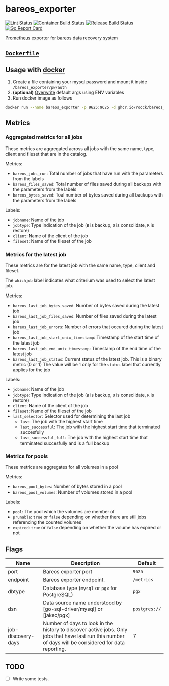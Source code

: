 # bareos_exporter

[![Lint Status](https://github.com/roock/bareos_exporter/actions/workflows/golangci-lint.yml/badge.svg)](https://github.com/roock/bareos_exporter/actions/workflows/golangci-lint.yml)
[![Container Build Status](https://github.com/roock/bareos_exporter/actions/workflows/publish-docker.yaml/badge.svg)](https://github.com/roock/bareos_exporter/actions/workflows/publish-docker.yaml)
[![Release Build Status](https://github.com/roock/bareos_exporter/actions/workflows/release-dev.yaml/badge.svg)](https://github.com/roock/bareos_exporter/actions/workflows/release-dev.yaml)
[![Go Report Card](https://goreportcard.com/badge/github.com/roock/bareos_exporter)](https://goreportcard.com/report/github.com/roock/bareos_exporter)

[Prometheus](https://github.com/prometheus) exporter for [bareos](https://github.com/bareos) data recovery system

## [`Dockerfile`](./Dockerfile)

## Usage with [docker](https://hub.docker.com/r/vierbergenlnars/bareos_exporter)

1. Create a file containing your mysql password and mount it inside `/bareos_exporter/pw/auth`
2. **(optional)** [Overwrite](https://docs.docker.com/engine/reference/run/#env-environment-variables) default args using ENV variables
3. Run docker image as follows

```bash
docker run --name bareos_exporter -p 9625:9625 -d ghcr.io/roock/bareos_exporter:latest -dbtype mysql -dsn mysql://user:password@host/dbname
```

## Metrics

### Aggregated metrics for all jobs

These metrics are aggregated across all jobs with the same name, type, client and fileset that are in the catalog.

Metrics:

* `bareos_jobs_run`: Total number of jobs that have run with the parameters from the labels
* `bareos_files_saved`: Total number of files saved during all backups with the parameters from the labels
* `bareos_bytes_saved`: Toal number of bytes saved during all backups with the parameters from the labels

Labels:

* `jobname`: Name of the job
* `jobtype`: Type indication of the job (`B` is backup, `O` is consolidate, `R` is restore)
* `client`: Name of the client of the job
* `fileset`: Name of the fileset of the job

### Metrics for the latest job

These metrics are for the latest job with the same name, type, client and fileset.

The `whichjob` label indicates what criterium was used to select the latest job.

Metrics:

* `bareos_last_job_bytes_saved`: Number of bytes saved during the latest job
* `bareos_last_job_files_saved`: Number of files saved during the latest job
* `bareos_last_job_errors`: Number of errors that occured during the latest job
* `bareos_last_job_start_unix_timestamp`: Timestamp of the start time of the latest job
* `bareos_last_job_end_unix_timestamp`: Timestamp of the end time of the latest job
* `bareos_last_job_status`: Current status of the latest job. This is a binary metric (0 or 1) The value will be 1 only for the `status` label that currently applies for the job

Labels:

* `jobname`: Name of the job
* `jobtype`: Type indication of the job (`B` is backup, `O` is consolidate, `R` is restore)
* `client`: Name of the client of the job
* `fileset`: Name of the fileset of the job
* `last_selector`: Selector used for determining the last job
  * `last`: The job with the highest start time
  * `last_successful`: The job with the highest start time that terminated succesfully
  * `last_successful_full`: The job with the highest start time that terminated succesfully and is a full backup

### Metrics for pools

These metrics are aggregates for all volumes in a pool

Metrics:

* `bareos_pool_bytes`: Number of bytes stored in a pool
* `bareos_pool_volumes`: Number of volumes stored in a pool

Labels:

* `pool`: The pool which the volumes are member of
* `prunable`: `true` or `false` depending on whether there are still jobs referencing the counted volumes
* `expired`: `true` or `false` depending on whether the volume has expired or not

## Flags

| Name               | Description                                                                                                                                            | Default       |
| ------------------ | ------------------------------------------------------------------------------------------------------------------------------------------------------ | ------------- |
| port               | Bareos exporter port                                                                                                                                   | `9625`        |
| endpoint           | Bareos exporter endpoint.                                                                                                                              | `/metrics`    |
| dbtype             | Database type (`mysql` or `pgx` for PostgreSQL)                                                                                                        | `pgx`         |
| dsn                | Data source name understood by [go-sql-driver/mysql] or [jakec/pgx]                                                                                    | `postgres://` |
| job-discovery-days | Number of days to look in the history to discover active jobs. Only jobs that have last run this number of days will be considered for data reporting. | 7             |

## TODO

* [ ] Write some tests.
